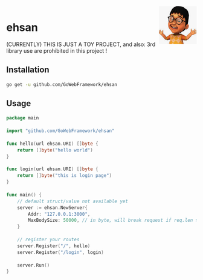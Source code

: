<img align="right" width="100" height="100" src="https://raw.githubusercontent.com/GoWebFramework/ehsan/master/ehsan.png">

# ehsan

(CURRENTLY) THIS IS JUST A TOY PROJECT, and also: 3rd library use are prohibited in this project !

## Installation

```bash
go get -u github.com/GoWebFramework/ehsan
```

## Usage

```go
package main

import "github.com/GoWebFramework/ehsan"

func hello(url ehsan.URI) []byte {
	return []byte("hello world")
}

func login(url ehsan.URI) []byte {
	return []byte("this is login page")
}

func main() {
	// default struct/value not available yet
	server := ehsan.NewServer{
		Addr: "127.0.0.1:3000",
		MaxBodySize: 50000, // in byte, will break request if req.len > MaxBodySize
	}

	// register your routes
	server.Register("/", hello)
	server.Register("/login", login)

	server.Run()
}
```